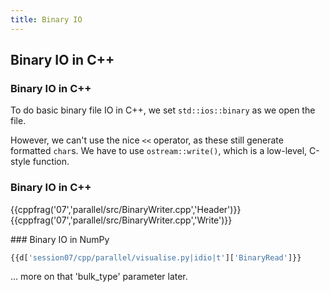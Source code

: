 ```yaml
---
title: Binary IO
---
```


## Binary IO in C++

### Binary IO in C++

To do basic binary file IO in C++, we set `std::ios::binary` as we open the file.

However, we can't use the nice `<<` operator, as these still generate formatted `char`s.
We have to use `ostream::write()`, which is a low-level, C-style function.

### Binary IO in C++

{{cppfrag('07','parallel/src/BinaryWriter.cpp','Header')}}
{{cppfrag('07','parallel/src/BinaryWriter.cpp','Write')}}


### Binary IO in NumPy

```python
{{d['session07/cpp/parallel/visualise.py|idio|t']['BinaryRead']}}
```

... more on that 'bulk_type' parameter later.
